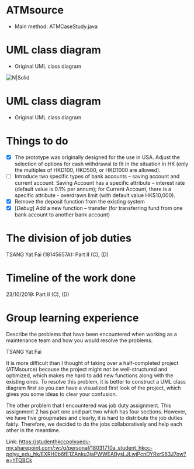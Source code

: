 # ATMsource
  - Main method: ATMCaseStudy.java

# UML class diagram
  - Original UML class diagram
  
![N|Solid](https://i.imgur.com/HMRwHd3r.jpg)

# UML class diagram
  - Original UML class diagram
  
# Things to do  
- [X] The prototype was originally designed for the use in USA. Adjust the selection of
      options for cash withdrawal to fit in the situation in HK (only the multiples of
      HKD100, HKD500, or HKD1000 are allowed).
- [ ] Introduce two specific types of bank accounts – saving account and current account:
      Saving Account has a specific attribute – interest rate (default value is 0.1% per
      annum); for Current Account, there is a specific attribute - overdrawn limit (with
      default value HK$10,000).
- [X] Remove the deposit function from the existing system
- [X] [*Debug*] Add a new function – transfer (for transferring fund from one bank account to another
      bank account)

# The division of job duties
TSANG Yat Fai (18145657A): Part II (C), (D)

# Timeline of the work done
23/10/2019: Part II (C), (D)

# Group learning experience
Describe the problems that have been encountered when working as a maintenance team and how you would resolve the problems.

TSANG Yat Fai

It is more difficult than I thought of taking over a half-completed project (ATMsource) because the project might not be well-structured and optimized, which makes me hard to add new functions along with the existing ones. To resolve this problem, it is better to construct a UML class diagram first so you can have a visualized first look of the project, which gives you some ideas to clear your confusion.

The other problem that I encountered was job duty assignment. This assignment 2 has part one and part two which has four sections. However, we have five groupmates and clearly, it is hard to distribute the job duties fairly. Therefore, we decided to do the jobs collaboratively and help each other in the meantime.

Link: https://studenthkccpolyuedu-my.sharepoint.com/:w:/g/personal/18031710a_student_hkcc-polyu_edu_hk/EXRH0b6fE1ZAnku3jaPWWEABysLJLwjPcnDYRxrS63J7ow?e=hTQBCk
